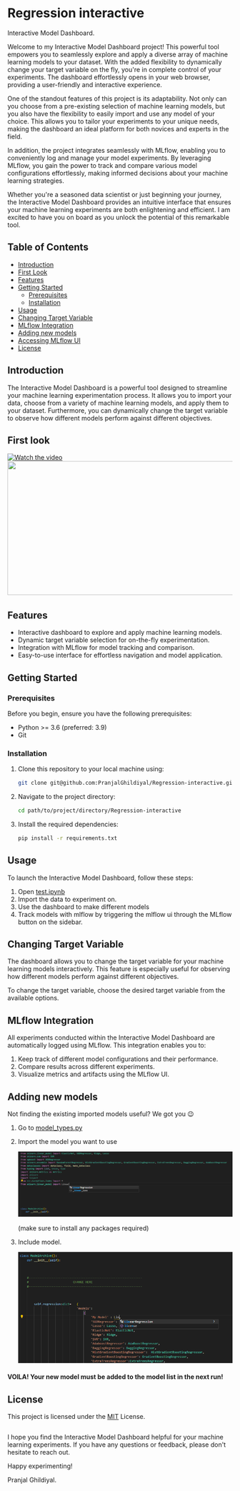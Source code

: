 # Regression interactive
Interactive Model Dashboard.

Welcome to my Interactive Model Dashboard project! This powerful tool empowers you to seamlessly explore and apply a diverse array of machine learning models to your dataset. With the added flexibility to dynamically change your target variable on the fly, you're in complete control of your experiments. The dashboard effortlessly opens in your web browser, providing a user-friendly and interactive experience.

One of the standout features of this project is its adaptability. Not only can you choose from a pre-existing selection of machine learning models, but you also have the flexibility to easily import and use any model of your choice. This allows you to tailor your experiments to your unique needs, making the dashboard an ideal platform for both novices and experts in the field.

In addition, the project integrates seamlessly with MLflow, enabling you to conveniently log and manage your model experiments. By leveraging MLflow, you gain the power to track and compare various model configurations effortlessly, making informed decisions about your machine learning strategies.

Whether you're a seasoned data scientist or just beginning your journey, the Interactive Model Dashboard provides an intuitive interface that ensures your machine learning experiments are both enlightening and efficient. I am excited to have you on board as you unlock the potential of this remarkable tool.

## Table of Contents

- [Introduction](#introduction)
- [First Look](#first-look)
- [Features](#features)
- [Getting Started](#getting-started)
  - [Prerequisites](#prerequisites)
  - [Installation](#installation)
- [Usage](#usage)
- [Changing Target Variable](#changing-target-variable)
- [MLflow Integration](#mlflow-integration)
- [Adding new models](#adding-new-models)
- [Accessing MLflow UI](#accessing-mlflow-ui)
- [License](#license)

## Introduction

The Interactive Model Dashboard is a powerful tool designed to streamline your machine learning experimentation process. It allows you to import your data, choose from a variety of machine learning models, and apply them to your dataset. Furthermore, you can dynamically change the target variable to observe how different models perform against different objectives.

## First look
[![Watch the video](https://img.youtube.com/vi/<VIDEO_ID>/hqdefault.jpg)](https://www.youtube.com/embed/CCoSwKsrzFs)
[<img src="https://img.youtube.com/vi/CCoSwKsrzFs/hqdefault.jpg" width="600" height="300"
/>](https://www.youtube.com/embed/CCoSwKsrzFs)


## Features

- Interactive dashboard to explore and apply machine learning models.
- Dynamic target variable selection for on-the-fly experimentation.
- Integration with MLflow for model tracking and comparison.
- Easy-to-use interface for effortless navigation and model application.

## Getting Started

### Prerequisites

Before you begin, ensure you have the following prerequisites:

- Python >= 3.6 (preferred: 3.9)
- Git

### Installation

1. Clone this repository to your local machine using:

   ```bash
   git clone git@github.com:PranjalGhildiyal/Regression-interactive.git
   ```
2. Navigate to the project directory:
   ```bash
   cd path/to/project/directory/Regression-interactive
   ```
3. Install the required dependencies:
   ```bash
   pip install -r requirements.txt
   ```

## Usage
To launch the Interactive Model Dashboard, follow these steps:
1. Open [test.ipynb](example.py)
2. Import the data to experiment on.
3. Use the dashboard to make different models
4. Track models with mlflow by triggering the mlflow ui through the MLflow button on the sidebar.

## Changing Target Variable
The dashboard allows you to change the target variable for your machine learning models interactively. This feature is especially useful for observing how different models perform against different objectives.

To change the target variable, choose the desired target variable from the available options.

## MLflow Integration
All experiments conducted within the Interactive Model Dashboard are automatically logged using MLflow. This integration enables you to:

1. Keep track of different model configurations and their performance.
2. Compare results across different experiments.
3. Visualize metrics and artifacts using the MLflow UI.

## Adding new models
Not finding the existing imported models useful? We got you 😉
1. Go to [model_types.py](config/model_types.py)
2. Import the model you want to use
   
   ![Import Image](https://github.com/PranjalGhildiyal/Regression-interactive/blob/main/Attachments/model_inclusion.png)
   
   (make sure to install any packages required)
3. Include model.
   
   ![Model_Inclusion](https://github.com/PranjalGhildiyal/Regression-interactive/blob/main/Attachments/import_model.png)

#### VOILA! Your new model must be added to the model list in the next run!

## License
This project is licensed under the [MIT](https://opensource.org/license/mit/) License.

## 
I hope you find the Interactive Model Dashboard helpful for your machine learning experiments. If you have any questions or feedback, please don't hesitate to reach out.

Happy experimenting!

Pranjal Ghildiyal.

